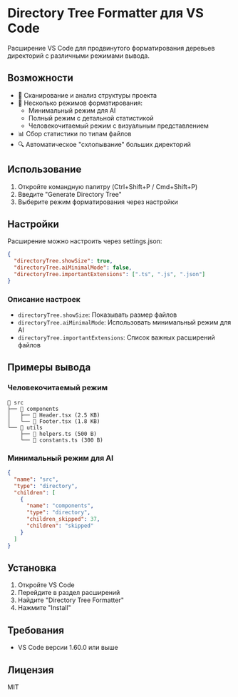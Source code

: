 # Directory Tree Formatter для VS Code

Расширение VS Code для продвинутого форматирования деревьев директорий с различными режимами вывода.

## Возможности

- 📁 Сканирование и анализ структуры проекта
- 🎨 Несколько режимов форматирования:
  - Минимальный режим для AI
  - Полный режим с детальной статистикой
  - Человекочитаемый режим с визуальным представлением
- 📊 Сбор статистики по типам файлов
- 🔍 Автоматическое "схлопывание" больших директорий

## Использование

1. Откройте командную палитру (Ctrl+Shift+P / Cmd+Shift+P)
2. Введите "Generate Directory Tree"
3. Выберите режим форматирования через настройки

## Настройки

Расширение можно настроить через settings.json:

```json
{
  "directoryTree.showSize": true,
  "directoryTree.aiMinimalMode": false,
  "directoryTree.importantExtensions": [".ts", ".js", ".json"]
}
```

### Описание настроек

- `directoryTree.showSize`: Показывать размер файлов
- `directoryTree.aiMinimalMode`: Использовать минимальный режим для AI
- `directoryTree.importantExtensions`: Список важных расширений файлов

## Примеры вывода

### Человекочитаемый режим

```
📁 src
├── 📁 components
│   ├── 📄 Header.tsx (2.5 KB)
│   └── 📄 Footer.tsx (1.8 KB)
└── 📁 utils
    ├── 📄 helpers.ts (500 B)
    └── 📄 constants.ts (300 B)
```

### Минимальный режим для AI

```json
{
  "name": "src",
  "type": "directory",
  "children": [
    {
      "name": "components",
      "type": "directory",
      "children_skipped": 37,
      "children": "skipped"
    }
  ]
}
```

## Установка

1. Откройте VS Code
2. Перейдите в раздел расширений
3. Найдите "Directory Tree Formatter"
4. Нажмите "Install"

## Требования

- VS Code версии 1.60.0 или выше

## Лицензия

MIT
